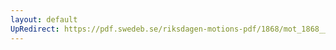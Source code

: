 ```yaml
---
layout: default
UpRedirect: https://pdf.swedeb.se/riksdagen-motions-pdf/1868/mot_1868__fk__00080/mot_1868__fk__00080_015.pdf
---
```

